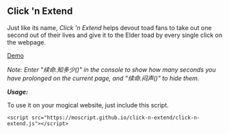 Click 'n Extend
--------
Just like its name, *Click 'n Extend* helps devout toad fans to take out one second out of their lives and give it to the Elder toad by every single click on the webpage.

[Demo](https://moscript.github.io/click-n-extend/index.html)

*Note: Enter "续命.知多少()" in the console to show how many seconds you have prolonged on the current page, and "续命.闷声()" to hide them.*

***Usage:***

To use it on your mogical website, just include this script.

    <script src="https://moscript.github.io/click-n-extend/click-n-extend.js"></script>
